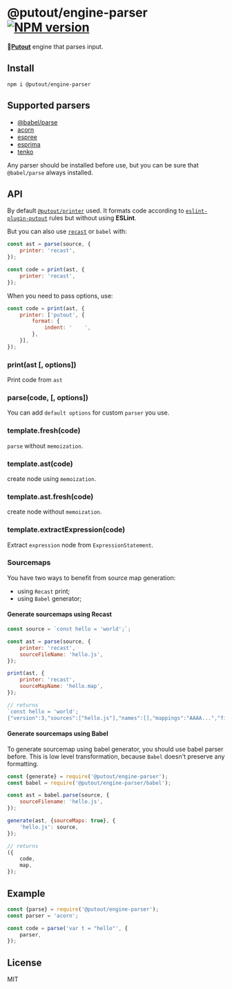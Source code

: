 # @putout/engine-parser [![NPM version][NPMIMGURL]][NPMURL]

[NPMIMGURL]: https://img.shields.io/npm/v/@putout/engine-parser.svg?style=flat&longCache=true
[NPMURL]: https://npmjs.org/package/@putout/engine-parser "npm"

🐊[**Putout**](https://github.com/coderaiser/putout) engine that parses input.

## Install

```
npm i @putout/engine-parser
```

## Supported parsers

- [@babel/parse](https://babeljs.io/docs/en/babel-parser)
- [acorn](https://github.com/acornjs/acorn)
- [espree](https://github.com/eslint/espree)
- [esprima](https://esprima.org/)
- [tenko](https://github.com/pvdz/tenko)

Any parser should be installed before use, but you can be sure that `@babel/parse` always installed.

## API

By default [`@putout/printer`](https://github.com/putoutjs/printer) used. It formats code according to [`eslint-plugin-putout`](https://github.com/coderaiser/putout/tree/master/packages/eslint-plugin-putout#readme) rules but without using **ESLint**.

But you can also use [`recast`](https://github.com/putoutjs/recast) or `babel` with:

```js
const ast = parse(source, {
    printer: 'recast',
});

const code = print(ast, {
    printer: 'recast',
});
```

When you need to pass options, use:

```js
const code = print(ast, {
    printer: ['putout', {
        format: {
            indent: '    ',
        },
    }],
});
```

### print(ast [, options])

Print code from `ast`

### parse(code, [, options])

You can add `default options` for custom `parser` you use.

### template.fresh(code)

`parse` without `memoization`.

### template.ast(code)

create node using `memoization`.

### template.ast.fresh(code)

create node without `memoization`.

### template.extractExpression(code)

Extract `expression` node from `ExpressionStatement`.

### Sourcemaps

You have two ways to benefit from source map generation:

- using `Recast` print;
- using `Babel` generator;

#### Generate sourcemaps using Recast

```js
const source = `const hello = 'world';`;

const ast = parse(source, {
    printer: 'recast',
    sourceFileName: 'hello.js',
});

print(ast, {
    printer: 'recast',
    sourceMapName: 'hello.map',
});

// returns
`const hello = 'world';
{"version":3,"sources":["hello.js"],"names":[],"mappings":"AAAA...","file":"hello.map","sourcesContent":["const hello = 'world';"]}`;
```

#### Generate sourcemaps using Babel

To generate sourcemap using babel generator, you should use babel parser before.
This is low level transformation, because `Babel` doesn't preserve any formatting.

```js
const {generate} = require('@putout/engine-parser');
const babel = require('@putout/engine-parser/babel');

const ast = babel.parse(source, {
    sourceFilename: 'hello.js',
});

generate(ast, {sourceMaps: true}, {
    'hello.js': source,
});

// returns
({
    code,
    map,
});
```

## Example

```js
const {parse} = require('@putout/engine-parser');
const parser = 'acorn';

const code = parse('var t = "hello"', {
    parser,
});
```

## License

MIT
